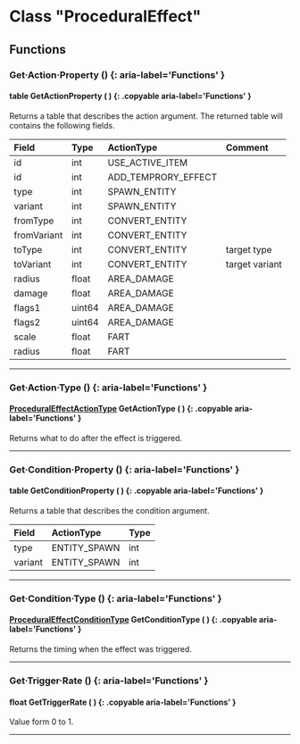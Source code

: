 # Class "ProceduralEffect"

## Functions
### Get·Action·Property () {: aria-label='Functions' }
#### table GetActionProperty ( ) {: .copyable aria-label='Functions' }
Returns a table that describes the action argument. The returned table will contains the following fields.

|Field|Type|ActionType|Comment|
|:--|:--|:--|:--|
| id | int | USE_ACTIVE_ITEM | |
| id | int | ADD_TEMPRORY_EFFECT | |
| type | int | SPAWN_ENTITY | |
| variant | int | SPAWN_ENTITY | |
| fromType | int | CONVERT_ENTITY | |
| fromVariant | int | CONVERT_ENTITY | |
| toType | int | CONVERT_ENTITY | target type |
| toVariant | int | CONVERT_ENTITY | target variant |
| radius | float | AREA_DAMAGE | |
| damage | float | AREA_DAMAGE | |
| flags1 | uint64 | AREA_DAMAGE | |
| flags2 | uint64 | AREA_DAMAGE | |
| scale | float | FART | |
| radius | float | FART | |

___
### Get·Action·Type () {: aria-label='Functions' }
#### [ProceduralEffectActionType](enums/ProceduralEffectActionType.md) GetActionType ( ) {: .copyable aria-label='Functions' }
Returns what to do after the effect is triggered.

___
### Get·Condition·Property () {: aria-label='Functions' }
#### table GetConditionProperty ( ) {: .copyable aria-label='Functions' }
Returns a table that describes the condition argument.

|Field|ActionType|Type|
|:--|:--|:--|
| type | ENTITY_SPAWN |  int |
| variant | ENTITY_SPAWN |  int |

___
### Get·Condition·Type () {: aria-label='Functions' }
#### [ProceduralEffectConditionType](enums/ProceduralEffectConditionType.md) GetConditionType ( ) {: .copyable aria-label='Functions' }
Returns the timing when the effect was triggered.

___
### Get·Trigger·Rate () {: aria-label='Functions' }
#### float GetTriggerRate ( ) {: .copyable aria-label='Functions' }

Value form 0 to 1.
___